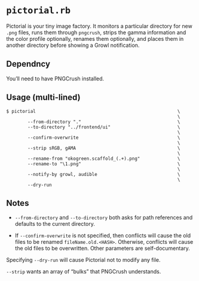 #	`pictorial.rb`

Pictorial is your tiny image factory.  It monitors a particular directory for new `.png` files, runs them through `pngcrush`, strips the gamma information and the color profile optionally, renames them optionally, and places them in another directory before showing a Growl notification.





##	Dependncy

You’ll need to have PNGCrush installed.





##	Usage (multi-lined)

	$ pictorial                                                     \
	                                                                \
	        --from-directory "."                                    \
	        --to-directory "../frontend/ui"                         \
	                                                                \
	        --confirm-overwrite                                     \
	                                                                \
	        --strip sRGB, gAMA                                      \
	                                                                \
	        --rename-from "okogreen.scaffold_(.+).png"              \
	        --rename-to "\1.png"                                    \
	                                                                \
	        --notify-by growl, audible                              \
	                                                                \
	        --dry-run





##	Notes

*	`--from-directory` and `--to-directory` both asks for path references and defaults to the current directory.

*	If `--confirm-overwrite` is not specified, then conflicts will cause the old files to be renamed `fileName.old.<HASH>`.  Otherwise, conflicts will cause the old files to be overwritten.  Other parameters are self-documentary.

Specifying `--dry-run` will cause Pictorial not to modify any file.

`--strip` wants an array of “bulks” that PNGCrush understands.




